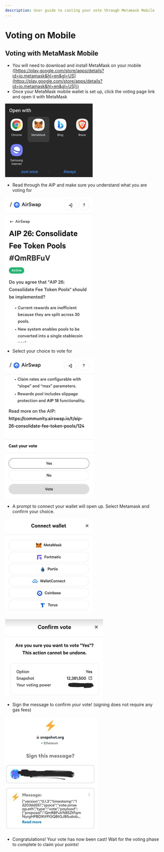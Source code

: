 ```yaml
---
description: User guide to casting your vote through Metamask Mobile
---
```


# Voting on Mobile

## Voting with MetaMask Mobile

* You will need to download and install MetaMask on your mobile \([https://play.google.com/store/apps/details?id=io.metamask&hl=en&gl=US](https://play.google.com/store/apps/details?id=io.metamask&hl=en&gl=US)\)
* Once your MetaMask mobile wallet is set up, click the voting page link and open it with MetaMask 

![](../../../.gitbook/assets/image%20%281%29.png)

* Read through the AIP and make sure you understand what you are voting for 

![](../../../.gitbook/assets/image%20%2810%29.png)

* Select your choice to vote for

![](../../../.gitbook/assets/image.png)

* A prompt to connect your wallet will open up. Select Metamask and confirm your choice.

![](../../../.gitbook/assets/8fffc2217b50d29e250e2529b2e93d556a99c740.png)

![](../../../.gitbook/assets/5aedf9bba1a86b5435a52a9b5b855e17927322f2.png)

* Sign the message to confirm your vote! \(signing does not require any gas fees\)

![](../../../.gitbook/assets/5d34fc3567ad0f4b52aae738075c526a18ae4103.png)

* Congratulations! Your vote has now been cast! Wait for the voting phase to complete to claim your points!

